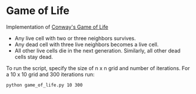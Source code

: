 # Game of Life

Implementation of [Conway's Game of Life](https://en.wikipedia.org/wiki/Conway%27s_Game_of_Life)

* Any live cell with two or three neighbors survives.
* Any dead cell with three live neighbors becomes a live cell.
* All other live cells die in the next generation. Similarly, all other dead cells stay dead.


To run the script, specify the size of n x n grid and number of iterations.
For a 10 x 10 grid and 300 iterations run:
```
python game_of_life.py 10 300
```